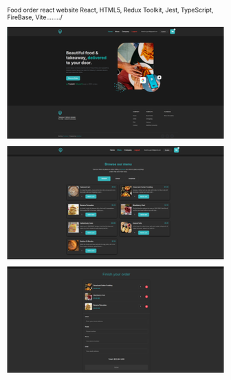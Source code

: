 Food order react website 
React, HTML5, Redux Toolkit, Jest, TypeScript, FireBase, Vite......../

![Main Page](./src/assets/photos/image.png)

![Menu Page](./src/assets/photos/image_copy.png)

![Order Confirmation Page](./src/assets/photos/image_copy_2.png)